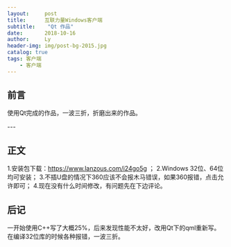 ```yaml
---
layout:     post
title:      互联力量Windows客户端
subtitle:    "Qt 作品"
date:       2018-10-16
author:     Ly
header-img: img/post-bg-2015.jpg
catalog: true
tags: 客户端
	- 客户端
---
```


## 前言

使用Qt完成的作品，一波三折，折磨出来的作品。

<p id = "build"></p>
---

## 正文

1.安装包下载：https://www.lanzous.com/i24go5g ；
2.Windows 32位、64位均可安装；
3.不插U盘的情况下360应该不会报木马错误，如果360报错，点击允许即可；
4.现在没有什么时间修改，有问题先在下边评论。

## 后记

一开始使用C++写了大概25%，后来发现性能不太好，改用Qt下的qml重新写。在编译32位库的时候各种报错，一波三折。
